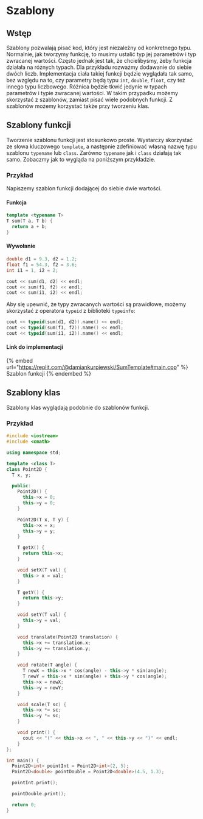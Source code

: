 # Szablony

## Wstęp

Szablony pozwalają pisać kod, który jest niezależny od konkretnego typu.
Normalnie, jak tworzymy funkcję, to musimy ustalić typ jej parametrów i typ zwracanej wartości.
Często jednak jest tak, że chcielibyśmy, żeby funkcja działała na różnych typach.
Dla przykładu rozważmy dodawanie do siebie dwóch liczb.
Implementacja ciała takiej funkcji będzie wyglądała tak samo, bez względu na to, czy parametry będą typu `int`, `double`, `float`, czy też innego typu liczbowego.
Różnica będzie tkwić jedynie w typach parametrów i typie zwracanej wartości.
W takim przypadku możemy skorzystać z szablonów, zamiast pisać wiele podobnych funkcji.
Z szablonów możemy korzystać także przy tworzeniu klas.

## Szablony funkcji

Tworzenie szablonu funkcji jest stosunkowo proste.
Wystarczy skorzystać ze słowa kluczowego `template`, a następnie zdefiniować własną nazwę typu szablonu `typename` lub `class`.
Zarówno `typename` jak i `class` działają tak samo.
Zobaczmy jak to wygląda na poniższym przykładzie.

### Przykład

Napiszemy szablon funkcji dodającej do siebie dwie wartości.

#### Funkcja
```cpp
template <typename T>
T sum(T a, T b) {
  return a + b;
}
```

#### Wywołanie
```cpp
double d1 = 9.3, d2 = 1.2;
float f1 = 54.3, f2 = 3.6;
int i1 = 1, i2 = 2;

cout << sum(d1, d2) << endl;
cout << sum(f1, f2) << endl;
cout << sum(i1, i2) << endl;
```

Aby się upewnić, że typy zwracanych wartości są prawidłowe, możemy skorzystać z operatora `typeid` z biblioteki `typeinfo`:

```cpp
cout << typeid(sum(d1, d2)).name() << endl;
cout << typeid(sum(f1, f2)).name() << endl;
cout << typeid(sum(i1, i2)).name() << endl;
```

#### Link do implementacji

{% embed url="https://replit.com/@damiankurpiewski/SumTemplate#main.cpp" %}
Szablon funkcji
{% endembed %}

## Szablony klas

Szablony klas wyglądają podobnie do szablonów funkcji.

### Przykład

```cpp
#include <iostream>
#include <cmath>

using namespace std;

template <class T>
class Point2D {
  T x, y;

  public:
    Point2D() {
      this->x = 0;
      this->y = 0;
    }

    Point2D(T x, T y) {
      this->x = x;
      this->y = y;
    }

    T getX() {
      return this->x;
    }

    void setX(T val) {
      this-> x = val;
    }

    T getY() {
      return this->y;
    }

    void setY(T val) {
      this->y = val;
    }

    void translate(Point2D translation) {
      this->x += translation.x;
      this->y += translation.y;
    }

    void rotate(T angle) {
      T newX = this->x * cos(angle) - this->y * sin(angle);
      T newY = this->x * sin(angle) + this->y * cos(angle);
      this->x = newX;
      this->y = newY;
    }

    void scale(T sc) {
      this->x *= sc;
      this->y *= sc;
    }

    void print() {
      cout << "(" << this->x << ", " << this->y << ")" << endl;
    }
};

int main() {
  Point2D<int> pointInt = Point2D<int>(2, 5);
  Point2D<double> pointDouble = Point2D<double>(4.5, 1.3);

  pointInt.print();

  pointDouble.print();

  return 0;
}
```